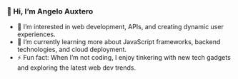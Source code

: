 ### 👋 Hi, I’m Angelo Auxtero
- 👀 I’m interested in web development, APIs, and creating dynamic user experiences.
- 🌱 I’m currently learning more about JavaScript frameworks, backend technologies, and cloud deployment.
- ⚡ Fun fact: When I’m not coding, I enjoy tinkering with new tech gadgets and exploring the latest web dev trends.
